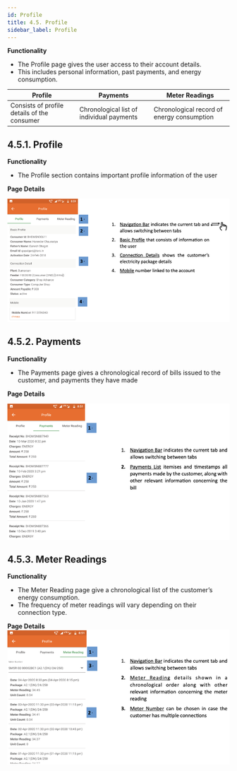```yaml
---
id: Profile
title: 4.5. Profile
sidebar_label: Profile
---
```


**Functionality**
* The Profile page gives the user access to their account details.
* This includes personal information, past payments, and energy consumption.

| Profile| Payments| Meter Readings|
|---|---|---|
| Consists of profile details of the consumer| Chronological list of individual payments| Chronological record of energy consumption|


## 4.5.1. Profile
**Functionality**
* The Profile section contains important profile information of the user

**Page Details**

![Profile](./assets/4.10_Profile.png)


## 4.5.2. Payments
**Functionality**
* The Payments page gives a chronological record of bills issued to the customer, and payments they have made

**Page Details**

![Payments](./assets/4.11_Payments.png)


## 4.5.3. Meter Readings
**Functionality**
* The Meter Reading page give a chronological list of the customer’s energy consumption.
* The frequency of meter readings will vary depending on their connection type.

**Page Details**
![Meter Reading](./assets/4.12_MeterReading.png)

